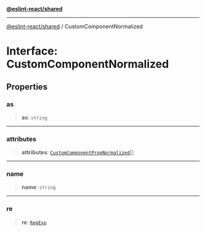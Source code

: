 [**@eslint-react/shared**](../README.md)

***

[@eslint-react/shared](../README.md) / CustomComponentNormalized

# Interface: CustomComponentNormalized

## Properties

### as

> **as**: `string`

***

### attributes

> **attributes**: [`CustomComponentPropNormalized`](CustomComponentPropNormalized.md)[]

***

### name

> **name**: `string`

***

### re

> **re**: [`RegExp`](https://developer.mozilla.org/docs/Web/JavaScript/Reference/Global_Objects/RegExp)
